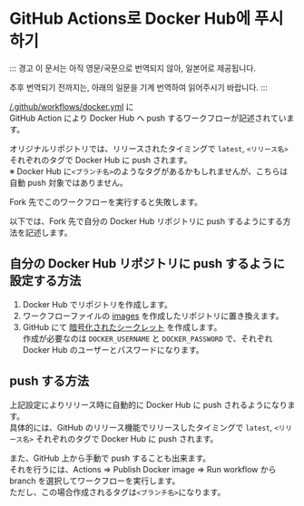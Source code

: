 # GitHub Actions로 Docker Hub에 푸시하기

::: 경고
이 문서는 아직 영문/국문으로 번역되지 않아, 일본어로 제공됩니다.

추후 번역되기 전까지는, 아래의 일문을 기계 번역하여 읽어주시기 바랍니다.
:::

[/.github/workflows/docker.yml](https://github.com/misskey-dev/misskey/blob/develop/.github/workflows/docker.yml) に  
GitHub Action により Docker Hub へ push するワークフローが記述されています。

オリジナルリポジトリでは、リリースされたタイミングで `latest`, `<リリース名>` それぞれのタグで Docker Hub に push されます。  
※ Docker Hub に`<ブランチ名>`のようなタグがあるかもしれませんが、こちらは自動 push 対象ではありません。

Fork 先でこのワークフローを実行すると失敗します。

以下では、Fork 先で自分の Docker Hub リポジトリに push するようにする方法を記述します。

## 自分の Docker Hub リポジトリに push するように設定する方法

1. Docker Hub でリポジトリを作成します。
2. ワークフローファイルの [images](https://github.com/misskey-dev/misskey/blob/53f3b779bf16abcda4f6e026c51384f3b8fbcc62/.github/workflows/docker.yml#L20) を作成したリポジトリに置き換えます。
3. GitHub にて [暗号化されたシークレット](https://docs.github.com/ja/actions/reference/encrypted-secrets#creating-encrypted-secrets-for-a-repository) を作成します。  
   作成が必要なのは `DOCKER_USERNAME` と `DOCKER_PASSWORD` で、それぞれ Docker Hub のユーザーとパスワードになります。

## push する方法

上記設定によりリリース時に自動的に Docker Hub に push されるようになります。  
具体的には、GitHub のリリース機能でリリースしたタイミングで `latest`, `<リリース名>` それぞれのタグで Docker Hub に push されます。

また、GitHub 上から手動で push することも出来ます。  
それを行うには、Actions => Publish Docker image => Run workflow から branch を選択してワークフローを実行します。  
ただし、この場合作成されるタグは`<ブランチ名>`になります。
